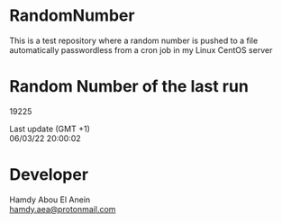# RandomNumber    
This is a test repository where a random number is pushed to a file automatically passwordless from a cron job in my Linux CentOS server    
# Random Number of the last run   
19225
      
Last update (GMT +1)    
06/03/22 20:00:02
# Developer    
Hamdy Abou El Anein   
hamdy.aea@protonmail.com
